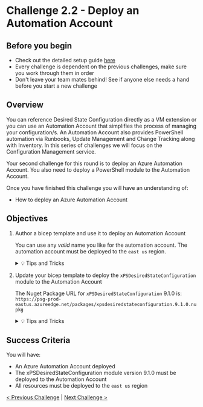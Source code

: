 # Challenge 2.2 - Deploy an Automation Account

## Before you begin

* Check out the detailed setup guide [here](Setup/readme.md)
* Every challenge is dependent on the previous challenges, make sure you work through them in order
* Don't leave your team mates behind! See if anyone else needs a hand before you start a new challenge

## Overview

You can reference Desired State Configuration directly as a VM extension or you can use an Automation Account that simplifies the process of managing your configuration/s. An Automation Account also provides PowerShell automation via Runbooks, Update Management and Change Tracking along with Inventory. In this series of challenges we will focus on the Configuration Management service.

Your second challenge for this round is to deploy an Azure Automation Account. You also need to deploy a PowerShell module to the Automation Account.

Once you have finished this challenge you will have an understanding of:

* How to deploy an Azure Automation Account

## Objectives

1. Author a bicep template and use it to deploy an Automation Account

    You can use any *valid* name you like for the automation account. The automation account must be deployed to the `east us` region.

    <details>
    <summary>💡 Tips and Tricks</summary>
    <ul>
        <li>Can you add the automation account resource to your existing template? When might you use a separate template?</li>
    </ul>
    </details>

1.  Update your bicep template to deploy the `xPSDesiredStateConfiguration` module to the Automation Account

    The Nuget Package URL for `xPSDesiredStateConfiguration` 9.1.0 is: `https://psg-prod-eastus.azureedge.net/packages/xpsdesiredstateconfiguration.9.1.0.nupkg`

    <details>
    <summary>💡 Tips and Tricks</summary>
    <ul>
        <li>The <code>Microsoft.Automation/automationAccounts/modules</code> resource can help here</li>
    </ul>
    </details>


## Success Criteria

You will have:
 - An Azure Automation Account deployed
 - The xPSDesiredStateConfiguration module version 9.1.0 must be deployed to the Automation Account
 - All resources must be deployed to the `east us` region

[< Previous Challenge](../2.1/readme.md) | [Next Challenge >](../2.3/readme.md)
